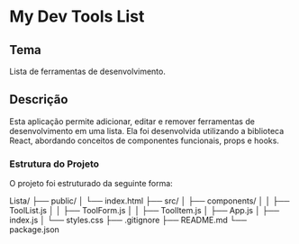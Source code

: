 # My Dev Tools List

## Tema
Lista de ferramentas de desenvolvimento.

## Descrição
Esta aplicação permite adicionar, editar e remover ferramentas de desenvolvimento em uma lista. Ela foi desenvolvida utilizando a biblioteca React, abordando conceitos de componentes funcionais, props e hooks.

### Estrutura do Projeto
O projeto foi estruturado da seguinte forma:

Lista/
├── public/
│   └── index.html
├── src/
│   ├── components/
│   │   ├── ToolList.js
│   │   ├── ToolForm.js
│   │   ├── ToolItem.js
│   ├── App.js
│   ├── index.js
│   └── styles.css
├── .gitignore
├── README.md
└── package.json
